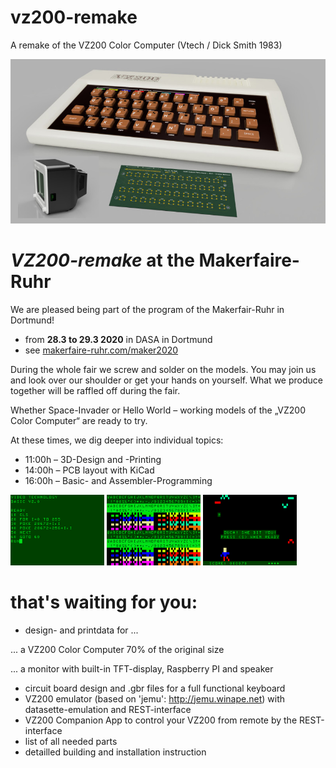 # vz200-remake
A remake of the VZ200 Color Computer (Vtech / Dick Smith 1983)

![Prototyp](../images/vz200-teaser.jpg "VZ200 - 70%")

# *VZ200-remake* at the Makerfaire-Ruhr

We are pleased being part of the program of the Makerfair-Ruhr in Dortmund!

* from **28.3 to 29.3 2020** in DASA in Dortmund
* see [makerfaire-ruhr.com/maker2020](https://www.makerfaire-ruhr.com/maker2020)

During the whole fair we screw and solder on the models. You may join us and look over our shoulder or get your hands on yourself. What we produce together will be raffled off during the fair.

Whether Space-Invader or Hello World – working models of the „VZ200 Color Computer“ are ready to try. 

At these times, we dig deeper into individual topics:

* 11:00h – 3D-Design and -Printing
* 14:00h – PCB layout with KiCad
* 16:00h – Basic- and Assembler-Programming

![Screenshot_02](../images/screenshot_02.png "Basic Programming")
![Screenshot_03](../images/screenshot_03.png "Charset")
![Screenshot_05](../images/screenshot_05.png "the hunter - bit by a bat")

# that's waiting for you:

* design- and printdata for ...

... a VZ200 Color Computer 70% of the original size

... a monitor with built-in TFT-display, Raspberry PI and speaker

* circuit board design and .gbr files for a full functional keyboard
* VZ200 emulator (based on 'jemu': http://jemu.winape.net) with datasette-emulation and REST-interface
* VZ200 Companion App to control your VZ200 from remote by the REST-interface
* list of all needed parts
* detailled building and installation instruction
